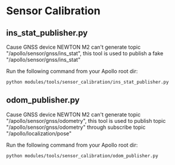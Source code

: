 # Sensor Calibration

## ins_stat_publisher.py

Cause GNSS device NEWTON M2 can't generate topic "/apollo/sensor/gnss/ins_stat", this tool is used to publish a fake "/apollo/sensor/gnss/ins_stat"   

Run the following command from your Apollo root dir:

```
python modules/tools/sensor_calibration/ins_stat_publisher.py
```

## odom_publisher.py

Cause GNSS device NEWTON M2 can't generate topic "/apollo/sensor/gnss/odometry", this tool is used to publish topic "/apollo/sensor/gnss/odometry" through subscribe topic "/apollo/localization/pose" 

Run the following command from your Apollo root dir:

```
python modules/tools/sensor_calibration/odom_publisher.py
```

